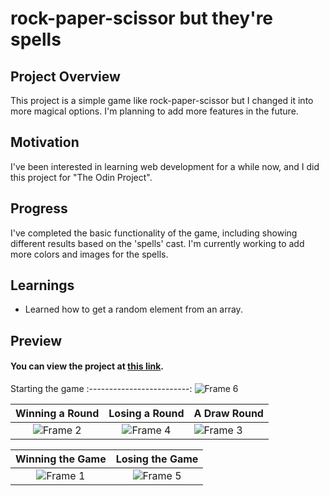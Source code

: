 # rock-paper-scissor but they're spells

## Project Overview

This project is a simple game like rock-paper-scissor but I changed it into more magical options. I'm planning to add more features in the future.

## Motivation

I've been interested in learning web development for a while now, and I did this project for "The Odin Project".

## Progress

I've completed the basic functionality of the game, including showing different results based on the 'spells' cast. I'm currently working to add more colors and images for the spells.

## Learnings

- Learned how to get a random element from an array. 

## Preview
#### You can view the project at [this link](https://bchowy.github.io/rock-paper-scissor/).
Starting the game
:-------------------------:
![Frame 6](https://github.com/BChowy/rock-paper-scissor/assets/75831792/ac10501c-3e2f-4a65-99ca-e55ec1604283) 

Winning a Round          |  Losing a Round           | A Draw Round
:-------------------------:|:-------------------------:|-------------------------
![Frame 2](https://github.com/BChowy/rock-paper-scissor/assets/75831792/01f89575-0235-422d-aaf1-b4d649ac5997)  |  ![Frame 4](https://github.com/BChowy/rock-paper-scissor/assets/75831792/090a5057-303c-41a1-a6b2-b7d6d685b72d)  |  ![Frame 3](https://github.com/BChowy/rock-paper-scissor/assets/75831792/73b99efa-a963-42f0-a7b7-ad24d24e6ccb)

Winning the Game          |  Losing the Game
:-------------------------:|:-------------------------:
![Frame 1](https://github.com/BChowy/rock-paper-scissor/assets/75831792/00df5ced-99a7-491e-bbf3-a0b37cec8cc9)  |  ![Frame 5](https://github.com/BChowy/rock-paper-scissor/assets/75831792/cdb09c2b-9377-4dbe-869f-b539a623bf17)
